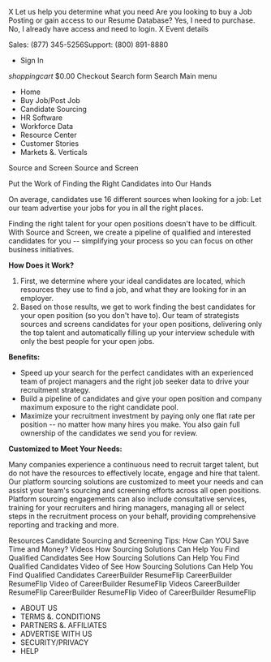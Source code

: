 X Let us help you determine what you need Are you looking to buy a Job Posting or gain access to our Resume Database? Yes, I need to purchase. No, I already have access and need to login. X Event details

Sales: (877) 345-5256Support: (800) 891-8880

*   Sign In

_shoppingcart_ $0.00 Checkout Search form Search Main menu

*   Home
*   Buy Job/Post Job
*   Candidate Sourcing
*   HR Software
*   Workforce Data
*   Resource Center
*   Customer Stories
*   Markets &. Verticals

Source and Screen Source and Screen

Put the Work of Finding the Right Candidates into Our Hands

On average, candidates use 16 different sources when looking for a job: Let our team advertise your jobs for you in all the right places.

Finding the right talent for your open positions doesn't have to be difficult. With Source and Screen, we create a pipeline of qualified and interested candidates for you -- simplifying your process so you can focus on other business initiatives.

**How Does it Work?**

1.  First, we determine where your ideal candidates are located, which resources they use to find a job, and what they are looking for in an employer.
2.  Based on those results, we get to work finding the best candidates for your open position (so you don't have to). Our team of strategists sources and screens candidates for your open positions, delivering only the top talent and automatically filling up your interview schedule with only the best people for your open jobs.

**Benefits:**

*   Speed up your search for the perfect candidates with an experienced team of project managers and the right job seeker data to drive your recruitment strategy.
*   Build a pipeline of candidates and give your open position and company maximum exposure to the right candidate pool.
*   Maximize your recruitment investment by paying only one flat rate per position -- no matter how many hires you make. You also gain full ownership of the candidates we send you for review.

**Customized to Meet Your Needs:**

Many companies experience a continuous need to recruit target talent, but do not have the resources to effectively locate, engage and hire that talent. Our platform sourcing solutions are customized to meet your needs and can assist your team's sourcing and screening efforts across all open positions. Platform sourcing engagements can also include consultative services, training for your recruiters and hiring managers, managing all or select steps in the recruitment process on your behalf, providing comprehensive reporting and tracking and more.

Resources Candidate Sourcing and Screening Tips: How Can YOU Save Time and Money? Videos How Sourcing Solutions Can Help You Find Qualified Candidates See How Sourcing Solutions Can Help You Find Qualified Candidates Video of See How Sourcing Solutions Can Help You Find Qualified Candidates CareerBuilder ResumeFlip CareerBuilder ResumeFlip Video of CareerBuilder ResumeFlip Videos CareerBuilder ResumeFlip CareerBuilder ResumeFlip Video of CareerBuilder ResumeFlip

*   ABOUT US
*   TERMS &. CONDITIONS
*   PARTNERS &. AFFILIATES
*   ADVERTISE WITH US
*   SECURITY/PRIVACY
*   HELP